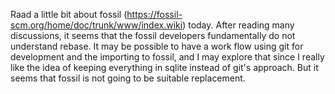 Raad a little bit about fossil (https://fossil-scm.org/home/doc/trunk/www/index.wiki)
today.  After reading many discussions, it seems that the fossil developers fundamentally
do not understand rebase.  It may be possible to have a work flow using git for
development and the importing to fossil, and I may explore that since I really like
the idea of keeping everything in sqlite instead of git's approach.  But it seems
that fossil is not going to be suitable replacement.

